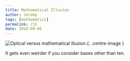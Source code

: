 ```yaml
---
title: Mathematical Illusion
author: Jeremy
tags: [mathematics]
permalink: /11
date: 2018-09-05
---
```


![Optical versus mathematical illusion.](https://res.cloudinary.com/dh3hm8pb7/image/upload/c_scale,q_auto:best/v1535475594/Handwaving/Published/Mathematical_Illusion.png){: .centre-image }

It gets even weirder if you consider bases other than ten.